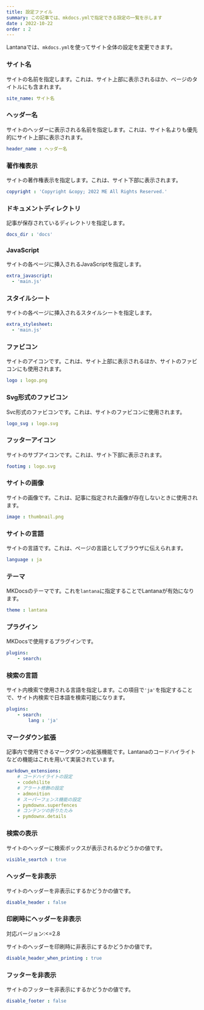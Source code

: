 ```yaml
---
title: 設定ファイル
summary: この記事では、mkdocs.ymlで指定できる設定の一覧を示します
date : 2022-10-22
order : 2
---
```


Lantanaでは、`mkdocs.yml`を使ってサイト全体の設定を変更できます。

### サイト名
サイトの名前を指定します。これは、サイト上部に表示されるほか、ページのタイトルにも含まれます。
```yaml
site_name: サイト名
```

### ヘッダー名
サイトのヘッダーに表示される名前を指定します。これは、サイト名よりも優先的にサイト上部に表示されます。

```yaml
header_name : ヘッダー名
```

### 著作権表示
サイトの著作権表示を指定します。これは、サイト下部に表示されます。
```yaml
copyright : 'Copyright &copy; 2022 ME All Rights Reserved.'
```

### ドキュメントディレクトリ
記事が保存されているディレクトリを指定します。
```yaml
docs_dir : 'docs'
```

### JavaScript
サイトの各ページに挿入されるJavaScriptを指定します。
```yaml
extra_javascript:
  - 'main.js'
```

### スタイルシート
サイトの各ページに挿入されるスタイルシートを指定します。
```yaml
extra_stylesheet:
  - 'main.js'
```

### ファビコン
サイトのアイコンです。これは、サイト上部に表示されるほか、サイトのファビコンにも使用されます。
```yaml
logo : logo.png
```

### Svg形式のファビコン
Svc形式のファビコンです。これは、サイトのファビコンに使用されます。
```yaml
logo_svg : logo.svg
```

### フッターアイコン
サイトのサブアイコンです。これは、サイト下部に表示されます。
```yaml
footimg : logo.svg
```

### サイトの画像
サイトの画像です。これは、記事に指定された画像が存在しないときに使用されます。
```yaml
image : thumbnail.png
```

### サイトの言語
サイトの言語です。これは、ページの言語としてブラウザに伝えられます。
```yaml
language : ja
```

### テーマ
MKDocsのテーマです。これを`lantana`に指定することでLantanaが有効になります。
```yaml
theme : lantana
```

### プラグイン
MKDocsで使用するプラグインです。
```yaml
plugins:
    - search:
```

### 検索の言語
サイト内検索で使用される言語を指定します。この項目で`'ja'`を指定することで、サイト内検索で日本語を検索可能になります。
```yaml
plugins:
    - search:
        lang : 'ja'
```

### マークダウン拡張
記事内で使用できるマークダウンの拡張機能です。Lantanaのコードハイライトなどの機能はこれを用いて実装されています。
```yaml
markdown_extensions:
    # コードハイライトの設定
    - codehilite
    # アラート修飾の設定
    - admonition
    # スーパーフェンス機能の設定
    - pymdownx.superfences
    # コンテンツの折りたたみ
    - pymdownx.details
```

### 検索の表示
サイトのヘッダーに検索ボックスが表示されるかどうかの値です。
```yaml
visible_seartch : true
```

### ヘッダーを非表示
サイトのヘッダーを非表示にするかどうかの値です。
```yaml
disable_header : false
```

### 印刷時にヘッダーを非表示
<span class="badge bg-primary">対応バージョン:<=2.8</span>

サイトのヘッダーを印刷時に非表示にするかどうかの値です。

```yaml
disable_header_when_printing : true
```

### フッターを非表示
サイトのフッターを非表示にするかどうかの値です。
```yaml
disable_footer : false
```